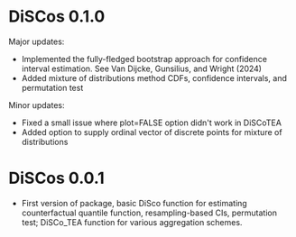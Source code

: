 # DiSCos 0.1.0

Major updates:
* Implemented the fully-fledged bootstrap approach for confidence interval estimation. See Van Dijcke, Gunsilius, and Wright (2024)
* Added mixture of distributions method CDFs, confidence intervals, and permutation test 

Minor updates:
* Fixed a small issue where plot=FALSE option didn't work in DiSCoTEA
* Added option to supply ordinal vector of discrete points for mixture of distributions


# DiSCos 0.0.1

  * First version of package, basic DiSco function for estimating counterfactual quantile function, resampling-based CIs, permutation test; DiSCo_TEA function for various aggregation schemes. 


